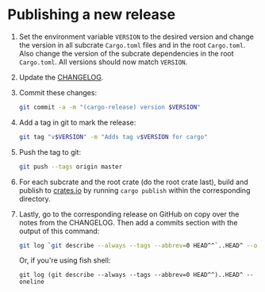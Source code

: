 # Publishing a new release

1. Set the environment variable `VERSION` to the desired version and change the version in all subcrate `Cargo.toml` files and in the root `Cargo.toml`. Also change the version of the subcrate dependencies in the root `Cargo.toml`. All versions should now match `VERSION`.

2. Update the [CHANGELOG]("CHANGELOG.md").

3. Commit these changes:

    ```bash
    git commit -a -m "(cargo-release) version $VERSION"
    ```

4. Add a tag in git to mark the release:

    ```bash
    git tag "v$VERSION" -m "Adds tag v$VERSION for cargo"
    ```

5. Push the tag to git:

    ```bash
    git push --tags origin master
    ```

6. For each subcrate and the root crate (do the root crate last), build and publish to [crates.io](crates.io) by running `cargo publish` within the corresponding directory.

7. Lastly, go to the corresponding release on GitHub on copy over the notes from the CHANGELOG. Then add a commits section with the output of this command:

    ```bash
    git log `git describe --always --tags --abbrev=0 HEAD^^`..HEAD^ --oneline
    ```

    Or, if you're using fish shell:

    ```fish
    git log (git describe --always --tags --abbrev=0 HEAD^^)..HEAD^ --oneline
    ```
